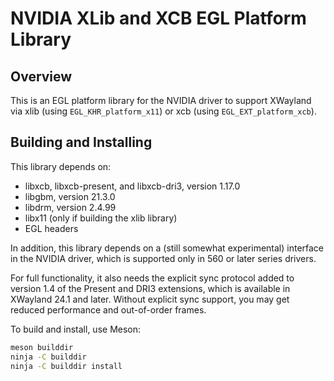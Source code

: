 NVIDIA XLib and XCB EGL Platform Library
================================

Overview
--------

This is an EGL platform library for the NVIDIA driver to support XWayland via
xlib (using `EGL_KHR_platform_x11`) or xcb (using `EGL_EXT_platform_xcb`).

Building and Installing
-----------------------

This library depends on:
- libxcb, libxcb-present, and libxcb-dri3, version 1.17.0
- libgbm, version 21.3.0
- libdrm, version 2.4.99
- libx11 (only if building the xlib library)
- EGL headers

In addition, this library depends on a (still somewhat experimental) interface
in the NVIDIA driver, which is supported only in 560 or later series drivers.

For full functionality, it also needs the explicit sync protocol added to
version 1.4 of the Present and DRI3 extensions, which is available in XWayland
24.1 and later. Without explicit sync support, you may get reduced performance
and out-of-order frames.

To build and install, use Meson:

```sh
meson builddir
ninja -C builddir
ninja -C builddir install
```

